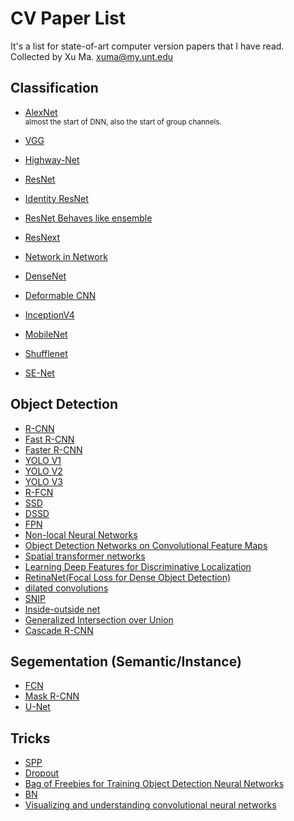 # CV Paper List
It's a list for state-of-art computer version papers that I have read.<br>
Collected by Xu Ma.  <xuma@my.unt.edu>



## Classification
+ [AlexNet](https://papers.nips.cc/paper/4824-imagenet-classification-with-deep-convolutional-neural-networks.pdf)
  <br><sub>almost the start of DNN, also the start of group channels.</sub>
+ [VGG](https://arxiv.org/pdf/1409.1556.pdf "VGG16")
+ [Highway-Net](https://arxiv.org/pdf/1507.06228.pdf)
+ [ResNet](https://arxiv.org/pdf/1512.03385.pdf)
+ [Identity ResNet](https://arxiv.org/pdf/1603.05027.pdf)
+ [ResNet Behaves like ensemble](https://arxiv.org/pdf/1605.06431.pdf)
+ [ResNext](http://openaccess.thecvf.com/content_cvpr_2017/papers/Xie_Aggregated_Residual_Transformations_CVPR_2017_paper.pdf)
+ [Network in Network](https://arxiv.org/pdf/1312.4400.pdf)
+ [DenseNet](https://arxiv.org/pdf/1608.06993.pdf)
+ [Deformable CNN](https://arxiv.org/pdf/1703.06211.pdf)
+ [InceptionV4](https://arxiv.org/pdf/1602.07261.pdf)

+ [MobileNet](https://arxiv.org/pdf/1704.04861.pdf)
+ [Shufflenet](https://arxiv.org/pdf/1707.01083.pdf)
+ [SE-Net](http://openaccess.thecvf.com/content_cvpr_2018/papers/Hu_Squeeze-and-Excitation_Networks_CVPR_2018_paper.pdf)

## Object Detection

+ [R-CNN](https://arxiv.org/pdf/1311.2524.pdf)
+ [Fast R-CNN](https://arxiv.org/pdf/1504.08083.pdf)
+ [Faster R-CNN](https://arxiv.org/pdf/1506.01497.pdf)
+ [YOLO V1](https://arxiv.org/pdf/1506.02640.pdf)
+ [YOLO V2](https://arxiv.org/pdf/1612.08242.pdf)
+ [YOLO V3](https://arxiv.org/pdf/1804.02767.pdf)
+ [R-FCN](https://arxiv.org/pdf/1605.06409.pdf)
+ [SSD](https://arxiv.org/pdf/1512.02325.pdf)
+ [DSSD](https://arxiv.org/pdf/1701.06659.pdf)
+ [FPN](https://arxiv.org/pdf/1612.03144.pdf)
+ [Non-local Neural Networks](https://arxiv.org/pdf/1711.07971.pdf)
+ [Object Detection Networks on Convolutional Feature Maps](https://arxiv.org/pdf/1504.06066.pdf)
+ [Spatial transformer networks](https://arxiv.org/pdf/1506.02025.pdf)
+ [Learning Deep Features for Discriminative Localization](https://www.cv-foundation.org/openaccess/content_cvpr_2016/papers/Zhou_Learning_Deep_Features_CVPR_2016_paper.pdf)
+ [RetinaNet(Focal Loss for Dense Object Detection)](https://arxiv.org/pdf/1708.02002.pdf)
+ [dilated convolutions](https://arxiv.org/pdf/1511.07122.pdf)
+ [SNIP](https://arxiv.org/pdf/1711.08189.pdf)
+ [Inside-outside net](https://arxiv.org/pdf/1512.04143.pdf)
+ [Generalized Intersection over Union](https://arxiv.org/pdf/1902.09630.pdf)
+ [Cascade R-CNN](https://arxiv.org/pdf/1712.00726.pdf)

## Segementation (Semantic/Instance)
+ [FCN](https://arxiv.org/pdf/1411.4038.pdf)
+ [Mask R-CNN](https://arxiv.org/pdf/1703.06870.pdf)
+ [U-Net](https://arxiv.org/pdf/1505.04597.pdf)




## Tricks
+ [SPP](https://arxiv.org/pdf/1406.4729.pdf)
+ [Dropout](http://jmlr.org/papers/volume15/srivastava14a/srivastava14a.pdf)
+ [Bag of Freebies for Training Object Detection Neural Networks](https://arxiv.org/pdf/1902.04103.pdf)
+ [BN]()
+ [Visualizing and understanding convolutional neural networks]()

